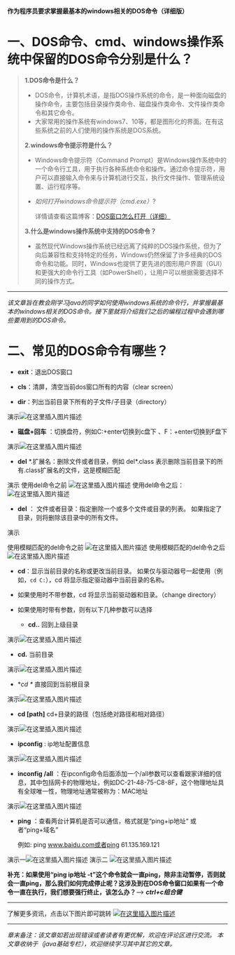**作为程序员要求掌握最基本的windows相关的DOS命令（详细版）**

# 一、DOS命令、cmd、windows操作系统中保留的DOS命令分别是什么？



> **1.DOS命令是什么？**
>
> - DOS命令，计算机术语，是指DOS操作系统的命令，是一种面向磁盘的操作命令，主要包括目录操作类命令、磁盘操作类命令、文件操作类命令和其它命令。
> - 大家常用的操作系统有windows7、10等，都是图形化的界面。在有这些系统之前的人们使用的操作系统是DOS系统。
>
> **2.windows命令提示符是什么？**
>
> - Windows命令提示符（Command Prompt）是Windows操作系统中的一个命令行工具，用于执行各种系统命令和操作。通过命令提示符，用户可以直接输入命令来与计算机进行交互，执行文件操作、管理系统设置、运行程序等。
>
> - *如何打开windows命令提示符（cmd.exe）*?
>
>   详情请查看这篇博客：[DOS窗口怎么打开（详细）]()
>
> **3.什么是windows操作系统中支持的DOS命令？**
>
> - 虽然现代Windows操作系统已经远离了纯粹的DOS操作系统，但为了向后兼容性和支持特定的任务，Windows仍然保留了许多经典的DOS命令和功能。同时，Windows也提供了更先进的图形用户界面（GUI）和更强大的命令行工具（如PowerShell），让用户可以根据需要选择不同的操作方式。



---

*该文章旨在教会刚学习java的同学如何使用windows系统的命令行，并掌握最基本的windows相关的DOS命令。接下里就将介绍我们之后的编程过程中会遇到哪些要用到的DOS命令。*

# 二、常见的DOS命令有哪些？

- **exit**：退出DOS窗口

- **cls**：清屏，清空当前dos窗口所有的内容（clear screen）

- **dir**：列出当前目录下所有的子文件/子目录（directory）

演示![在这里插入图片描述](https://img-blog.csdnimg.cn/c1624b0134d54416b72d946bb2304914.png)


- **磁盘+回车** ：切换盘符，例如C:+enter切换到c盘下 、F：+enter切换到F盘下

演示![在这里插入图片描述](https://img-blog.csdnimg.cn/46359140b65644d1b14325585e4af0f1.png)


- **del** \*.扩展名：删除文件或者目录，例如 del*.class 表示删除当前目录下的所有.class扩展名的文件，这是模糊匹配

演示
使用del命令之前
![在这里插入图片描述](https://img-blog.csdnimg.cn/63956132a02d4af9ba09b13d2ca83947.png)
使用del命令之后：
![在这里插入图片描述](https://img-blog.csdnimg.cn/af6c006d11c642edac051c143d1d5264.png)


- **del** ： 文件或者目录：指定删除一个或多个文件或目录的列表。 如果指定了目录，则将删除该目录中的所有文件。

演示

使用模糊匹配的del命令之前
![在这里插入图片描述](https://img-blog.csdnimg.cn/45964395ed59415cbfa023a481eb4c6b.png)
使用模糊匹配的del命令之后
![在这里插入图片描述](https://img-blog.csdnimg.cn/6c634e2ce82643dd934337de592dba5c.png)



- **cd**：显示当前目录的名称或更改当前目录。 如果仅与驱动器号一起使用（例如，`cd C:`），cd 将显示指定驱动器中当前目录的名称。

-  如果使用时不带参数，cd 将显示当前驱动器和目录。（change directory）

- 如果使用时带有参数，则有以下几种参数可以选择

  - **cd..**			    回到上级目录

演示![在这里插入图片描述](https://img-blog.csdnimg.cn/be18ef5db33241ff91267320cf9f1083.png)

  - **cd.**                 当前目录		

演示![在这里插入图片描述](https://img-blog.csdnimg.cn/48271fdebce8495b96532c98e2e95512.png)


  - **cd \**			    直接回到当前根目录

演示![在这里插入图片描述](https://img-blog.csdnimg.cn/3432f3543970434995ed5b1a591ebefa.png)

  - **cd  [path]**     cd+目录的路径（包括绝对路径和相对路径）

演示![在这里插入图片描述](https://img-blog.csdnimg.cn/18170e44c97944b982e73b7a852b8798.png)

 

- **ipconfig** : ip地址配置信息

演示![在这里插入图片描述](https://img-blog.csdnimg.cn/e850fbe6e5074293bb6ebe45352cc686.png)

- **inconfig  /all** ：在ipconfig命令后面添加一个/all参数可以查看跟家详细的信息，其中包括网卡的物理地址，例如DC-21-48-75-C8-8F，这个物理地址具有全球唯一性，物理地址通常被称为：MAC地址

演示![在这里插入图片描述](https://img-blog.csdnimg.cn/e7a41363b16844cab415792d4e096335.png)

- **ping** ：查看两台计算机是否可以通信，格式就是“ping+ip地址“ 或者“ping+域名”

  例如: ping www.baidu.com或者ping  61.135.169.121

演示一![在这里插入图片描述](https://img-blog.csdnimg.cn/f6a16a65d3084aeb81c8c37854df05cf.png)
演示二
![在这里插入图片描述](https://img-blog.csdnimg.cn/2397f292780d4f2cbe9e87b5b2511241.png)



  **补充：如果使用“ping  ip地址  -t”这个命令就会一直ping，除非主动暂停，否则就会一直ping，那么我们如何完成停止呢？这涉及到在DOS命令窗口如果有一个命令一直在执行，我们想要强行终止，该怎么办？**——>  ***ctrl+c组合键***

---

了解更多资讯，点击以下图片即可跳转
[
![在这里插入图片描述](https://img-blog.csdnimg.cn/c6d30775d7ac49d5b109f9b4db3ebcda.png)](https://baike.baidu.com/item/%E5%91%BD%E4%BB%A4%E6%8F%90%E7%A4%BA%E7%AC%A6/998728)

---

*章末备注：该文章如若出现错误或者读者有更优解，欢迎在评论区进行交流。
本文章收纳于（java基础专栏），欢迎继续学习其中其它的文章。*